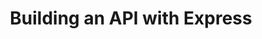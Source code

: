 ---
title: "Building an API with Express"
link: "https://egghead.io/courses/building-an-api-with-express-f1ea?af=gbhjp8"
cta: "Watch now"
order: 5
image:
  sourceUrl: "https://www.kevincunningham.co.uk/_next/image/?url=https%3A%2F%2Fres.cloudinary.com%2Fkc-cloud%2Fimages%2Ff_auto%2Cq_auto%2Fv1651772163%2Fexpressjslogo%2Fexpressjslogo.webp%3F_i%3DAA&w=1080&q=75"
  altText: "egghead express logo"
---